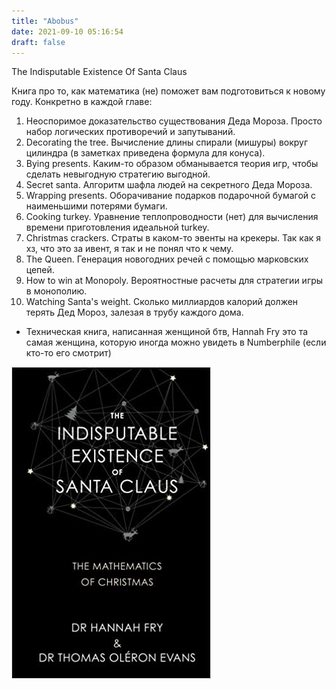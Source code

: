 ```yaml
---
title: "Abobus"
date: 2021-09-10 05:16:54
draft: false
---
```


The Indisputable Existence Of Santa Claus

Книга про то, как математика (не) поможет вам подготовиться к новому году. Конкретно в каждой главе:
1. Неоспоримое доказательство существования Деда Мороза. Просто набор логических противоречий и запутываний.
2. Decorating the tree. Вычисление длины спирали (мишуры) вокруг цилиндра (в заметках приведена формула для конуса).
3. Bying presents. Каким-то образом обманывается теория игр, чтобы сделать невыгодную стратегию выгодной.
4. Secret santa. Алгоритм шафла людей на секретного Деда Мороза.
5. Wrapping presents. Оборачивание подарков подарочной бумагой с наименьшими потерями бумаги.
6. Cooking turkey. Уравнение теплопроводности (нет) для вычисления времени приготовления идеальной turkey.
7. Christmas crackers. Страты в каком-то эвенты на крекеры. Так как я хз, что это за ивент, я так и не понял что к чему.
8. The Queen. Генерация новогодних речей с помощью марковских цепей.
9. How to win at Monopoly. Вероятностные расчеты для стратегии игры в монополию.
10. Watching Santa's weight. Сколько миллиардов калорий должен терять Дед Мороз, залезая в трубу каждого дома.

+ Техническая книга, написанная женщиной
бтв, Hannah Fry это та самая женщина, которую иногда можно увидеть в Numberphile (если кто-то его смотрит)

![](/img/vk/JXkNmKzRVMs.jpg)
